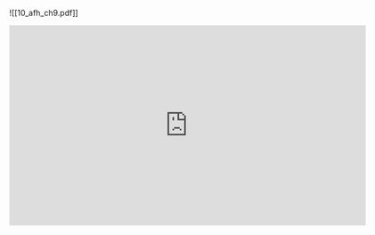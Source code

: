 ![[10_afh_ch9.pdf]]

<iframe type="text/html" width="640" height="360" src="https://www.faa.gov/sites/faa.gov/files/regulations_policies/handbooks_manuals/aviation/airplane_handbook/10_afh_ch9.pdf"  frameborder="0"></iframe>